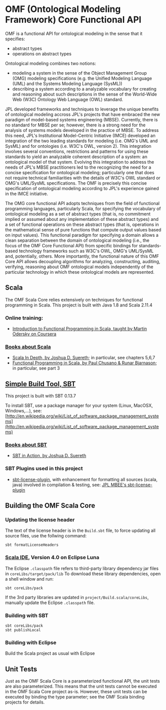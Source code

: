 # OMF (Ontological Modeling Framework) Core Functional API

OMF is a functional API for ontological modeling in the sense that it specifies:
- abstract types
- operations on abstract types

Ontological modeling combines two notions: 
- modeling a system in the sense of the Object Management Group (OMG) modeling specifications (e.g. the Unified Modeling Language (UML) and the Systems Modeling Language (SysML)) 
- describing a system according to a analyzable vocabulary for creating and reasoning about such descriptions in the sense of the World-Wide Web (W3C) Ontology Web Language (OWL) standard.

JPL developed frameworks and techniques to leverage the unique benefits of ontological modeling accross JPL's projects that have embraced the new paradigm of model-based systems engineering (MBSE). Currently, there is no standard for MBSE per se; however, there is a strong need for the analysis of systems models developed in the practice of MBSE. To address this need, JPL's Institutional Model-Centric Initiative (IMCE) developed an integration of the two leading standards for modeling (i.e. OMG's UML and SysML) and for ontologies (i.e. W3C's OWL, version 2). This integration involves several conventions, restrictions and patterns for using these standards to yield an analyzable coherent description of a system: an ontological model of that system. Evolving this integration to address the needs of JPL's MBSE practitioners led to the recognizing the need for a concise specification for ontological modeling; particularly one that does not require technical familiarities with the details of W3C's OWL standard or OMG's UML/SysML specifications. The OMF is precisely this concise specification of ontological modeling according to JPL's experience gained in the IMCE initiative.

The OMG core functional API adopts techniques from the field of functional programming languages, particularly Scala, for specifying the vocabulary of ontological modeling as a set of abstract types (that is, no commitment implied or assumed about any implementation of these abstract types) and a set of functional operations on these abstract types (that is, operations in the mathematical sense of pure functions that compute output values based on input values). This functional paradigm for specifying a domain allows a clean separation between the domain of ontological modeling (i.e., the focus of the OMF Core Functional API) from specific bindings for standards-based technology frameworks such as W3C's OWL, OMG's UML/SysML and, potentially, others. More importantly, the functional nature of this OMF Core API allows decoupling algorithms for analyzing, constructing, auditing, verifying, reasoning about OMF ontological models independently of the particular technology in which these ontological models are represented. 

## Scala

The OMF Scala Core relies extensively on techniques for functional programming in Scala.
This project is built with Java 1.8 and Scala 2.11.4

### Online training:
- [Introduction to Functional Programming in Scala, taught by Martin Odersky on Coursera](https://www.coursera.org/course/progfun) 

### [Books about Scala](http://www.scala-lang.org/documentation/books.html)

- [Scala In Depth, by Joshua D. Suereth](http://www.manning.com/suereth); in particular, see chapters 5,6,7
- [Functional Programming in Scala, by Paul Chusano & Runar Bjarnason](http://manning.com/bjarnason/); in particular, see part 3

## [Simple Build Tool, SBT](http://www.scala-sbt.org/documentation.html)

This project is built with SBT 0.13.7

To install SBT, use a package manager for your system (Linux, MacOSX, Windows,...), see: [http://en.wikipedia.org/wiki/List_of_software_package_management_systems](http://en.wikipedia.org/wiki/List_of_software_package_management_systems)

### [Books about SBT](http://www.scala-lang.org/documentation/books.html)

- [SBT in Action, by Joshua D. Suereth](http://www.manning.com/suereth2/)

### SBT Plugins used in this project

- [sbt-license-plugin](https://github.com/Banno/sbt-license-plugin), with enhancement for formatting all sources (scala, java) involved in compilation & testing, see: [JPL MBEE's sbt-license-plugin](https://github.com/Open-MBEE/sbt-license-plugin/tree/formatAll)

## Building the OMF Scala Core

### Updating the license header

The text of the license header is in the `Build.sbt` file, to force updating all source files, use the follwing command:

```
sbt formatLicenseHeaders
```

### [Scala IDE](http://scala-ide.org), Version 4.0 on Eclipse Luna

The Eclipse `.classpath` file refers to third-party library dependency jar files in `coreLibs/target/pack/lib`
To download these library dependencies, open a shell window and run:

```
sbt coreLibs/pack
```

If the 3rd party libraries are updated in `project/Build.scala/coreLibs`, manually update the Eclipse `.classpath` file.

### Building with SBT

```
sbt coreLibs/pack
sbt publishLocal
```

### Building with Eclipse

Build the Scala project as usual with Eclipse

## Unit Tests

Just as the OMF Scala Core is a parameterized functional API, the unit tests are also parameterized.
This means that the unit tests cannot be executed in the OMF Scala Core project as-is.
However, these unit tests can be executed by binding the type parameter; see the OMF Scala binding projects for details.

